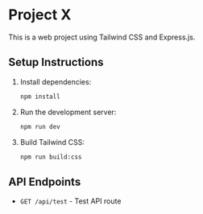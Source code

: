 # Project X
This is a web project using Tailwind CSS and Express.js.

## Setup Instructions
1. Install dependencies:
   ```sh
   npm install
   ```
2. Run the development server:
   ```sh
   npm run dev
   ```
3. Build Tailwind CSS:
   ```sh
   npm run build:css
   ```

## API Endpoints
- `GET /api/test` - Test API route

